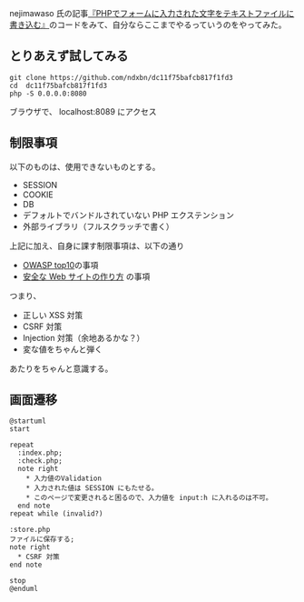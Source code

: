 nejimawaso 氏の記事[『PHPでフォームに入力された文字をテキストファイルに書き込む』](https://qiita.com/nejimawaso/items/dc11f75bafcb817f1fd3)のコードをみて、自分ならここまでやるっていうのをやってみた。

## とりあえず試してみる

```
git clone https://github.com/ndxbn/dc11f75bafcb817f1fd3
cd  dc11f75bafcb817f1fd3
php -S 0.0.0.0:8080
```

ブラウザで、 localhost:8089 にアクセス


## 制限事項

以下のものは、使用できないものとする。

- SESSION
- COOKIE
- DB
- デフォルトでバンドルされていない PHP エクステンション
- 外部ライブラリ（フルスクラッチで書く）

上記に加え、自身に課す制限事項は、以下の通り

- [OWASP top10](https://www.owasp.org/index.php/Category:OWASP_Top_Ten_Project)の事項
- [安全な Web サイトの作り方](https://www.ipa.go.jp/security/vuln/websecurity.html) の事項

つまり、

- 正しい XSS 対策
- CSRF 対策
- Injection 対策（余地あるかな？）
- 変な値をちゃんと弾く

あたりをちゃんと意識する。

## 画面遷移

```plantuml
@startuml
start

repeat
  :index.php;
  :check.php;
  note right
    * 入力値のValidation
    * 入力された値は SESSION にもたせる。
    * このページで変更されると困るので、入力値を input:h に入れるのは不可。
  end note
repeat while (invalid?)

:store.php
ファイルに保存する;
note right
  * CSRF 対策
end note

stop
@enduml
```


